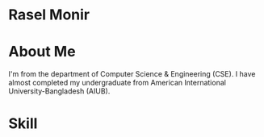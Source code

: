 # Rasel Monir
# About Me
I'm from the department of Computer Science & Engineering (CSE). I have almost completed my undergraduate from American International University-Bangladesh (AIUB).
# Skill
